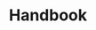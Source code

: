 ---
layout: page
title: Handbook
description: 'A guide for all things robotics'
nav-menu: true
image: null
weight: 5
---